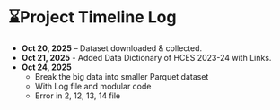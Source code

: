 # ⌛Project Timeline Log

- **Oct 20, 2025** – Dataset downloaded & collected.
- **Oct 21, 2025** - Added Data Dictionary of HCES 2023-24 with Links.
- **Oct 24, 2025** 
  - Break the big data into smaller Parquet dataset
  - With Log file and modular code
  - Error in 2, 12, 13, 14 file